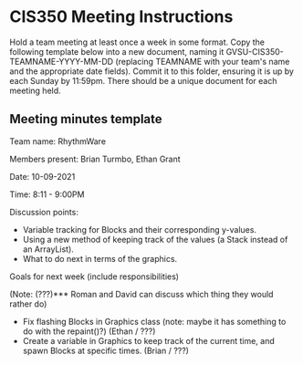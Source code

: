 # CIS350 Meeting Instructions

Hold a team meeting at least once a week in some format.  Copy the following template below into a new document, naming it GVSU-CIS350-TEAMNAME-YYYY-MM-DD (replacing TEAMNAME with your team's name and the appropriate date fields).  Commit it to this folder, ensuring it is up by each Sunday by 11:59pm.  There should be a unique document for each meeting held.

## Meeting minutes template

Team name: RhythmWare

Members present: Brian Turmbo, Ethan Grant

Date: 10-09-2021

Time: 8:11 - 9:00PM

Discussion points: 

* Variable tracking for Blocks and their corresponding y-values.
* Using a new method of keeping track of the values (a Stack instead of an ArrayList).
* What to do next in terms of the graphics.

Goals for next week (include responsibilities)

(Note: (???)*** Roman and David can discuss which thing they would rather do)

* Fix flashing Blocks in Graphics class (note: maybe it has something to do with the repaint()?) (Ethan / ???)
* Create a variable in Graphics to keep track of the current time, and spawn Blocks at specific times. (Brian / ???)
